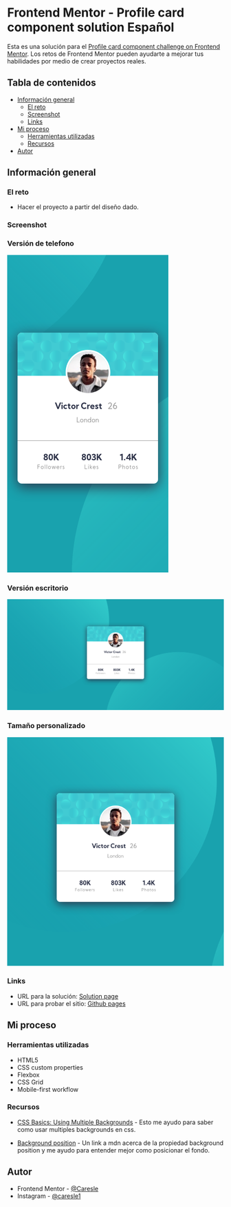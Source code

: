 # Frontend Mentor - Profile card component solution Español

Esta es una solución para el [Profile card component challenge on Frontend Mentor](https://www.frontendmentor.io/challenges/profile-card-component-cfArpWshJ). Los retos de Frontend Mentor pueden ayudarte a mejorar tus habilidades por medio de crear proyectos reales.

## Tabla de contenidos
- [Información general](#información-general)
  - [El reto](#el-reto)
  - [Screenshot](#screenshot)
  - [Links](#links)
- [Mi proceso](#mi-proceso)
  - [Herramientas utilizadas](#herramientas-utilizadas)
  - [Recursos](#recursos)
- [Autor](#autor)

## Información general

### El reto

- Hacer el proyecto a partir del diseño dado.

### Screenshot

### Versión de telefono
![](./readme-src/mobile.png)

### Versión escritorio
![](./readme-src/desktop.png)

### Tamaño personalizado
![](./readme-src/custom.png)

### Links

- URL para la solución: [Solution page](https://www.frontendmentor.io/solutions/html-css-dQQct9uEK)
- URL para probar el sitio: [Github pages](https://caresle.github.io/profile-card-component/)

## Mi proceso

### Herramientas utilizadas

- HTML5
- CSS custom properties
- Flexbox
- CSS Grid
- Mobile-first workflow

### Recursos

- [CSS Basics: Using Multiple Backgrounds](https://css-tricks.com/css-basics-using-multiple-backgrounds/) - Esto me ayudo para saber como usar multiples backgrounds en css.

- [Background position](https://developer.mozilla.org/en-US/docs/Web/CSS/background-position) - Un link a mdn acerca de la propiedad background position y me ayudo para entender mejor como posicionar el fondo.

## Autor

- Frontend Mentor - [@Caresle](https://www.frontendmentor.io/profile/Caresle)
- Instagram - [@caresle1](https://instagram.com/caresle1)